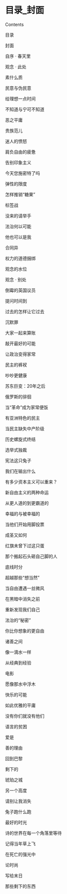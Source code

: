 # 目录_封面

Contents

目录

封面

自序 · 春天里

观念 · 此处

素什么质

民意与伪民意

给理想一点时间

不知道与宁可不知道

恶之平庸

贵族范儿

迷人的愤怒

肩负自由的疲惫

告别印象主义

今天您施密特了吗

弹性的限度

怎样推销“糖果”

标签战

没来的请举手

法治何以可能

他也可以是我

合同异

权力的道德捆绑

观念的水位

观念 · 别处

倒霉的英国议员

提问时间到

过去的怎样让它过去

沉默罪

大家一起来算账

敲开最好的可能

让政治变得家常

民主的裤衩

吵吵更健康

苏东巨变：20年之后

俄罗斯的徘徊

当“革命”成为家常便饭

有亚洲特色的民主

当民主缺失中产阶级

历史螺旋式终结

选举式独裁

宪法这只兔子

我们在输出什么

有多少资本主义可以重来？

新自由主义的两种命运

从更人道的到更霸道的

幸福的与被幸福的

当他们开始用脚投票

成圣又如何

红旗未曾下过这只蛋

那个搬起石头砸自己脚的人

底线时分

超越那些“想当然”

当自由遭遇一丝微风

在黑暗中消失之前

重新发现我们自己

法治的“秘密”

你比你想象的更自由

诸善之间

像一滴水一样

从经典到经验

电影

愿像那水中浮木

快乐的可能

如此优雅的平庸

没有你们就没有他们

语言的贫困

爱是

善的理由

回到巴黎

剩下的

琥珀之城

另一个高度

请别让我消失

兔子跑什么跑

最好的时光

诗的世界在每一个角落里等待

记得当年草上飞

在死亡的强光中

论时尚

写给末日

那些剩下的东西